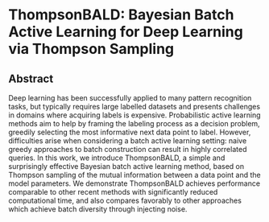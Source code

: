 # ThompsonBALD: Bayesian Batch Active Learning for Deep Learning via Thompson Sampling

## Abstract
Deep learning has been successfully applied to many pattern recognition tasks, but typically requires large labelled datasets and presents challenges in domains where acquiring labels is expensive. 
Probabilistic active learning methods aim to help by framing the labeling process as a decision problem, greedily selecting the most informative next data point to label. 
However, difficulties arise when considering a batch active learning setting: naive greedy approaches to batch construction can result in highly correlated queries. 
In this work, we introduce ThompsonBALD, a simple and surprisingly effective Bayesian batch active learning method, based on Thompson sampling of the mutual information between a data point and the model parameters.
We demonstrate ThompsonBALD achieves performance comparable to other recent methods with significantly reduced computational time,
and also compares favorably to other approaches which achieve batch diversity through injecting noise.

